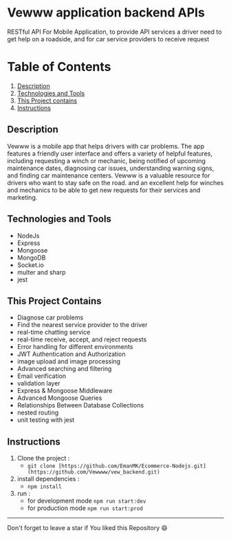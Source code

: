 # Vewww application backend APIs
RESTful API For Mobile Application, to provide API services a driver need to get help on a roadside, and for car service providers to receive request

# Table of Contents
1. [Description](#description)
2. [Technologies and Tools](#technologies-and-tools)
3. [This Project contains](#this-project-contains)
4. [Instructions](#instructions)

<a name="description"></a>
## Description
<a name="technologies-and-tools"></a>
Vewww is a mobile app that helps drivers with car problems. The app features a friendly user interface and offers a variety of helpful features, including requesting a winch or mechanic, being notified of upcoming maintenance dates, diagnosing car issues, understanding warning signs, and finding car maintenance centers. Vewww is a valuable resource for drivers who want to stay safe on the road. 
and an excellent help for winches and mechanics to be able to get new requests for their services and marketing.

## Technologies and Tools
* NodeJs
* Express
* Mongoose
* MongoDB
* Socket.io
* multer and sharp
* jest

<a name="this-project-contains"></a>
## This Project Contains
* Diagnose car problems
* Find the nearest service provider to the driver
* real-time chatting service
* real-time receive, accept, and reject requests
* Error handling for different environments
* JWT Authentication and Authorization
* image upload and image processing 
* Advanced searching and filtering
* Email verification
* validation layer
* Express & Mongoose Middleware
* Advanced Mongoose Queries
* Relationships Between Database Collections
* nested routing
* unit testing with jest

<a name="instructions"></a>
## Instructions
1. Clone the project
 :<ul type="circle"> <li> `git clone [https://github.com/EmanMK/Ecommerce-Nodejs.git](https://github.com/Vewwww/vew_backend.git)` </ul>
2. install dependencies
 :<ul type="circle"> <li> `npm install` </ul>
3. run
:<ul type="circle"> <li> for development mode `npm run start:dev` </li> <li>for production mode `npm run start:prod` </li> </ul>

___
Don't forget to leave a star if You liked this Repository :smile:
